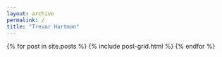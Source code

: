 ```yaml
---
layout: archive
permalink: /
title: "Trevor Hartman"
---
```


<div class="tiles">
{% for post in site.posts %}
	{% include post-grid.html %}
{% endfor %}
</div><!-- /.tiles -->
